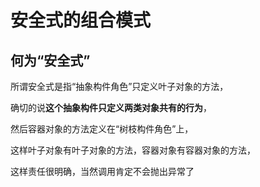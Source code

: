 # 安全式的组合模式

## 何为“安全式”

所谓安全式是指“抽象构件角色”只定义叶子对象的方法，

确切的说**这个抽象构件只定义两类对象共有的行为**，

然后容器对象的方法定义在“树枝构件角色”上，

这样叶子对象有叶子对象的方法，容器对象有容器对象的方法，

这样责任很明确，当然调用肯定不会抛出异常了